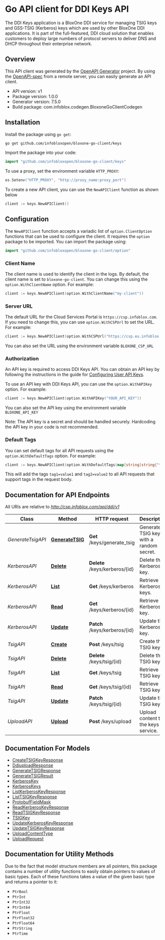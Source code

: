 # Go API client for DDI Keys API

The DDI Keys application is a BloxOne DDI service for managing TSIG keys and GSS-TSIG (Kerberos) keys which are used by other BloxOne DDI applications. It is part of the full-featured, DDI cloud solution that enables customers to deploy large numbers of protocol servers to deliver DNS and DHCP throughout their enterprise network. 



## Overview
This API client was generated by the [OpenAPI Generator](https://openapi-generator.tech) project.  By using the [OpenAPI-spec](https://www.openapis.org/) from a remote server, you can easily generate an API client.

- API version: v1
- Package version: 1.0.0
- Generator version: 7.5.0
- Build package: com.infoblox.codegen.BloxoneGoClientCodegen

## Installation

Install the package using `go get`:
```bash
go get github.com/infobloxopen/bloxone-go-client/keys
```

Import the package into your code:
```go
import "github.com/infobloxopen/bloxone-go-client/keys"
```

To use a proxy, set the environment variable `HTTP_PROXY`:

```go
os.Setenv("HTTP_PROXY", "http://proxy_name:proxy_port")
```

To create a new API client, you can use the `NewAPIClient` function as shown below
```go
client := keys.NewAPIClient()
```

## Configuration

The `NewAPIClient` function accepts a variadic list of `option.ClientOption` functions that can be used to configure the client.
It requires the `option` package to be imported. You can import the package using:
```go
import "github.com/infobloxopen/bloxone-go-client/option"
```

### Client Name
The client name is used to identify the client in the logs. By default, the client name is set to `bloxone-go-client`. You can change this using the `option.WithClientName` option. For example:
```go
client := keys.NewAPIClient(option.WithClientName("my-client"))
```

### Server URL

The default URL for the Cloud Services Portal is `https://csp.infoblox.com`. If you need to change this, you can use `option.WithCSPUrl` to set the URL. For example:

```go
client := keys.NewAPIClient(option.WithCSPUrl("https://csp.eu.infoblox.com"))
```

You can also set the URL using the environment variable `BLOXONE_CSP_URL`

### Authorization

An API key is required to access DDI Keys API. You can obtain an API key by following the instructions in the guide for [Configuring User API Keys](https://docs.infoblox.com/space/BloxOneCloud/35430405/Configuring+User+API+Keys).

To use an API key with DDI Keys API, you can use the `option.WithAPIKey` option. For example:

```go
client := keys.NewAPIClient(option.WithAPIKey("YOUR_API_KEY"))
```

You can also set the API key using the environment variable `BLOXONE_API_KEY`

Note: The API key is a secret and should be handled securely. Hardcoding the API key in your code is not recommended.

### Default Tags

You can set default tags for all API requests using the `option.WithDefaultTags` option. For example:

```go
client := keys.NewAPIClient(option.WithDefaultTags(map[string]string{"tag1": "value1", "tag2": "value2"}))
```
This will add the tags `tag1=value1` and `tag2=value2` to all API requests that support tags in the request body.

## Documentation for API Endpoints

All URIs are relative to *http://csp.infoblox.com/api/ddi/v1*

Class | Method | HTTP request | Description
------------ | ------------- | ------------- | -------------
*GenerateTsigAPI* | [**GenerateTSIG**](docs/GenerateTsigAPI.md#generatetsig) | **Get** /keys/generate_tsig | Generate TSIG key with a random secret.
*KerberosAPI* | [**Delete**](docs/KerberosAPI.md#delete) | **Delete** /keys/kerberos/{id} | Delete the Kerberos key.
*KerberosAPI* | [**List**](docs/KerberosAPI.md#list) | **Get** /keys/kerberos | Retrieve Kerberos keys.
*KerberosAPI* | [**Read**](docs/KerberosAPI.md#read) | **Get** /keys/kerberos/{id} | Retrieve the Kerberos key.
*KerberosAPI* | [**Update**](docs/KerberosAPI.md#update) | **Patch** /keys/kerberos/{id} | Update the Kerberos key.
*TsigAPI* | [**Create**](docs/TsigAPI.md#create) | **Post** /keys/tsig | Create the TSIG key.
*TsigAPI* | [**Delete**](docs/TsigAPI.md#delete) | **Delete** /keys/tsig/{id} | Delete the TSIG key.
*TsigAPI* | [**List**](docs/TsigAPI.md#list) | **Get** /keys/tsig | Retrieve TSIG keys.
*TsigAPI* | [**Read**](docs/TsigAPI.md#read) | **Get** /keys/tsig/{id} | Retrieve the TSIG key.
*TsigAPI* | [**Update**](docs/TsigAPI.md#update) | **Patch** /keys/tsig/{id} | Update the TSIG key.
*UploadAPI* | [**Upload**](docs/UploadAPI.md#upload) | **Post** /keys/upload | Upload content to the keys service.


## Documentation For Models

 - [CreateTSIGKeyResponse](docs/CreateTSIGKeyResponse.md)
 - [DdiuploadResponse](docs/DdiuploadResponse.md)
 - [GenerateTSIGResponse](docs/GenerateTSIGResponse.md)
 - [GenerateTSIGResult](docs/GenerateTSIGResult.md)
 - [KerberosKey](docs/KerberosKey.md)
 - [KerberosKeys](docs/KerberosKeys.md)
 - [ListKerberosKeyResponse](docs/ListKerberosKeyResponse.md)
 - [ListTSIGKeyResponse](docs/ListTSIGKeyResponse.md)
 - [ProtobufFieldMask](docs/ProtobufFieldMask.md)
 - [ReadKerberosKeyResponse](docs/ReadKerberosKeyResponse.md)
 - [ReadTSIGKeyResponse](docs/ReadTSIGKeyResponse.md)
 - [TSIGKey](docs/TSIGKey.md)
 - [UpdateKerberosKeyResponse](docs/UpdateKerberosKeyResponse.md)
 - [UpdateTSIGKeyResponse](docs/UpdateTSIGKeyResponse.md)
 - [UploadContentType](docs/UploadContentType.md)
 - [UploadRequest](docs/UploadRequest.md)


## Documentation for Utility Methods

Due to the fact that model structure members are all pointers, this package contains
a number of utility functions to easily obtain pointers to values of basic types.
Each of these functions takes a value of the given basic type and returns a pointer to it:

* `PtrBool`
* `PtrInt`
* `PtrInt32`
* `PtrInt64`
* `PtrFloat`
* `PtrFloat32`
* `PtrFloat64`
* `PtrString`
* `PtrTime`
